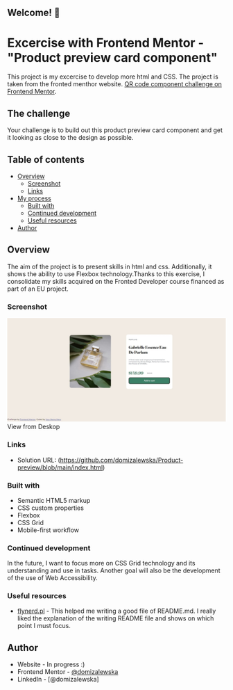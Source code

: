 
## Welcome! 👋


# Excercise with Frontend Mentor - "Product preview card component"

This project is my excercise to develop more html and CSS. The project is taken from the fronted menthor website.
 [QR code component challenge on Frontend Mentor](https://www.frontendmentor.io/challenges/qr-code-component-iux_sIO_H).
 ## The challenge

Your challenge is to build out this product preview card component and get it looking as close to the design as possible.


## Table of contents

- [Overview](#overview)
  - [Screenshot](#screenshot)
  - [Links](#links)
- [My process](#my-process)
  - [Built with](#built-with)
  - [Continued development](#continued-development)
  - [Useful resources](#useful-resources)
- [Author](#author)


## Overview
The aim of the project is to present skills in html and css. Additionally, it shows the ability to use Flexbox technology.Thanks to this exercise, I consolidate my skills acquired on the Fronted Developer course financed as part of an EU project.

### Screenshot

![](./Screenshots/Opera%20Zrzut%20ekranu_2023-04-02_190108_index.html.jpg)
View from Deskop

### Links

- Solution URL: (https://github.com/domizalewska/Product-preview/blob/main/index.html)

### Built with

- Semantic HTML5 markup
- CSS custom properties
- Flexbox
- CSS Grid
- Mobile-first workflow

### Continued development


In the future, I want to focus more on CSS Grid technology and its understanding and use in tasks. Another goal will also be the development of the use of Web Accessibility.


### Useful resources

- [flynerd.pl](https://www.flynerd.pl/2018/06/jak-napisac-dobre-readme-projektu-na-githubie.html) - This helped me writing a good file of README.md. I really liked the explanation of the writing README file and shows on which point I must focus.



## Author

- Website - In progress :)
- Frontend Mentor - [@domizalewska](https://www.frontendmentor.io/profile/domizalewska)
- LinkedIn - [@domizalewska]
